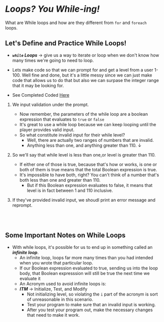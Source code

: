 # ***Loops? You While-ing!***
What are While loops and how are they different from `for` and `foreach` loops.

## Let's Define and Practice While Loops!
- ***`while` Loops*** → give us a way to iterate or loop when we don't know how many times we're going to need to loop.
- Lets make code so that we can prompt for and get a level from a user 1-100. Well fine and done, but it's a little messy since we can just make code that allows us to do that but also we can surpase the integer range that it may be looking for.

- See Completed Coded [Here](WhileLoopsLecture.cs)

1. We input validation under the prompt.
    - Now remember, the parameters of the while loop are a boolean expression that evaluates to `true` or `false`
    - It's great to use a while loop because we can keep looping until the player provides valid input.
    - So what constitute invalid input for their while level? 
        - Well, there are actually two ranges of numbers that are invalid.
        - Anything less than one, and anything greater than 110. ↓
2. So we'll say that while level is less than one,or level is greater than 110.
    - If either one of those is true, because that's how or works, is one or both of them is true means that the total Boolean expression is true.
    - It's impossible to have both, right? You can't think of a number that's both less than one and greater than 110.
        - But if this Boolean expression evaluates to false, it means that level is in fact between 1 and 110 inclusive.  

3. If they've provided invalid input, we shoudl print an error message and reprompt.

<br></br>

## Some Important Notes on While Loops
- With while loops, it's possible for us to end up in something called an ***infinite loop***.
    - An infinite loop, loops far more many times than you had intended when you wrote that particular loop.
    - If our Boolean expression evaluated to true, sending us into the loop body, that Boolean expresssion will still be true the next time we evaluate it
    -  An Acronym used to avoid infinite loops is: 
    - ***ITM*** → Initialize, Test, and Modify
        - Not initializing level, so violating the `i` part of the acronym is sort of unreasonable in this scenario.
        - Test your program to make sure that an invalid input is working.
        - After you test your program out, make the necessary changes that need to make it work.

